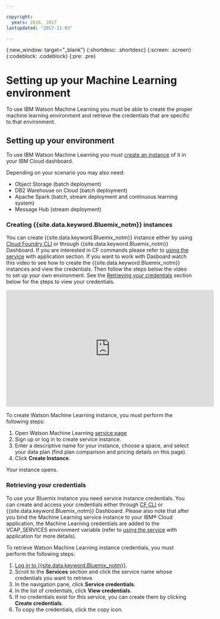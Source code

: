```yaml
---

copyright:
  years: 2016, 2017
lastupdated: "2017-11-03"

---
```

{:new_window: target="_blank"}
{:shortdesc: .shortdesc}
{:screen: .screen}
{:codeblock: .codeblock}
{:pre: .pre}
# Setting up your Machine Learning environment

To use IBM Watson Machine Learning you must be able to create the proper machine learning environment and retrieve the credentials that are specific to that environment.

## Setting up your environment

To use IBM Watson Machine Learning you must [create an instance](https://console.bluemix.net/catalog/services/machine-learning) of it in your IBM Cloud dashboard.

Depending on your scenario you may also need:
- Object Storage (batch deployment)
- DB2 Warehouse on Cloud (batch deployment)
- Apache Spark (batch, stream deployment and continuous learning system)
- Message Hub (stream deployment)


### Creating {{site.data.keyword.Bluemix_notm}} instances

You can create {{site.data.keyword.Bluemix_notm}} instance either by using [Cloud Foundry CLI](https://github.com/cloudfoundry/cli#getting-started) or through {{site.data.keyword.Bluemix_notm}} Dashboard. If you are interested in CF commands please refer to [using the service](using_pm_service.html) with application section.
If you want to work with Dasboard watch this video to see how to create the {{site.data.keyword.Bluemix_notm}} instances and view the credentials. Then follow the steps below the video to set up your own environment. See the <a href="#retrieving-your-credentials">Retrieving your credentials</a> section below for the steps to view your credentials.

<iframe width="560" height="315" src="https://www.youtube.com/embed/fm8gqguFD9g?rel=0" frameborder="0" allowfullscreen></iframe>

To create Watson Machine Learning instance, you must perform the following steps:

1. Open Watson Machine Learning [service page](https://console.bluemix.net/catalog/services/machine-learning)
2. Sign up or log in to create service instance.
3. Enter a descriptive name for your instance, choose a space, and select your data plan (find plan comparison and pricing details on this page).
4. Click **Create Instance**.

Your instance opens.


### Retrieving your credentials

To use your Bluemix instance you need service instance credentials. You can create and access your credentials either through [CF CLI](using_pm_service.html) or {{site.data.keyword.Bluemix_notm}} Dashboard. Please also note that after you bind the Machine Learning service instance to your IBM® Cloud application, the Machine Learning credentials are added to the VCAP_SERVICES environment variable (refer to [using the service](using_pm_service.html) with application for more details).

To retrieve Watson Machine Learning instance credentials, you must perform the following steps:

1. [Log in to {{site.data.keyword.Bluemix_notm}}](https://console.ng.bluemix.net/?cm_sp=dw-bluemix-_-clouddataservices-_-devcenter).
2. Scroll to the **Services** section and click the service name whose credentials you want to retrieve.
3. In the navigation pane, click **Service credentials**.
4. In the list of credentials, click **View credentials**.
5. If no credentials exist for this service, you can create them by clicking **Create credentials**.
6. To copy the credentials, click the copy icon.
